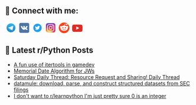 ## 🔎 Connect with me:
[<img src="https://github.com/bullbesh/bullbesh/blob/main/images/Telegram.png" width="32" height="32" />](https://t.me/bullbesh)
[<img src="https://github.com/bullbesh/bullbesh/blob/main/images/VK.png" width="32" height="32" />](https://vk.com/bullbesh)
[<img src="https://github.com/bullbesh/bullbesh/blob/main/images/Twitter.png" width="32" height="32" />](https://twitter.com/bullbesh1)
[<img src="https://github.com/bullbesh/bullbesh/blob/main/images/Instagram.png" width="32" height="32" />](https://www.instagram.com/bullbesh)
[<img src="https://github.com/bullbesh/bullbesh/blob/main/images/Reddit.png" width="32" height="32" />](https://www.reddit.com/user/bullbesh)
[<img src="https://github.com/bullbesh/bullbesh/blob/main/images/YouTube.png" width="32" height="32" />](https://www.youtube.com/channel/UCtfjRs6uzgq5mfm8S06WTcg)

## 📕 Latest r/Python Posts
<!-- BLOG-POST-LIST:START -->
- [A fun use of itertools in gamedev](https://www.reddit.com/r/Python/comments/1gch0qm/a_fun_use_of_itertools_in_gamedev/)
- [Memorial Date Algorithm for JWs](https://www.reddit.com/r/Python/comments/1gced47/memorial_date_algorithm_for_jws/)
- [Saturday Daily Thread: Resource Request and Sharing! Daily Thread](https://www.reddit.com/r/Python/comments/1gc8ekm/saturday_daily_thread_resource_request_and/)
- [datamule: download, parse, and construct structured datasets from SEC filings](https://www.reddit.com/r/Python/comments/1gc7yac/datamule_download_parse_and_construct_structured/)
- [I don&#39;t want to r/learnpython I&#39;m just pretty sure 0 is an integer](https://www.reddit.com/r/Python/comments/1gc4qk6/i_dont_want_to_rlearnpython_im_just_pretty_sure_0/)
<!-- BLOG-POST-LIST:END -->
